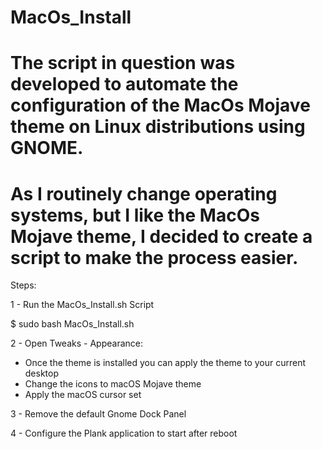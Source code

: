 # MacOs_Install

# The script in question was developed to automate the configuration of the MacOs Mojave theme on Linux distributions using GNOME.

# As I routinely change operating systems, but I like the MacOs Mojave theme, I decided to create a script to make the process easier.

Steps:

1 - Run the MacOs_Install.sh Script

  $ sudo bash MacOs_Install.sh

2 - Open Tweaks - Appearance:
  
  * Once the theme is installed you can apply the theme to your current desktop
  * Change the icons to macOS Mojave theme
  * Apply the macOS cursor set

3 - Remove the default Gnome Dock Panel

4 - Configure the Plank application to start after reboot
